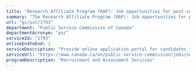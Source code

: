 ```yaml
---
title: "Research Affiliate Program (RAP): Job opportunities for post-secondary students"
summary: "The Research Affiliate Program (RAP): Job opportunities for post-secondary students service from Public Service Commission of Canada is available end-to-end online, according to the GC Service Inventory."
url: "gc/psc/1793"
department: "Public Service Commission of Canada"
departmentAcronym: "psc"
serviceId: "1793"
onlineEndtoEnd: 1
serviceDescription: "Provide online application portal for candidates to the RAP through Public service jobs account"
serviceUrl: "https://www.canada.ca/en/public-service-commission/jobs/services/recruitment/students/research-affiliate-program/how-apply.html"
programDescription: "Recruitment and Assessment Services"
---
```

